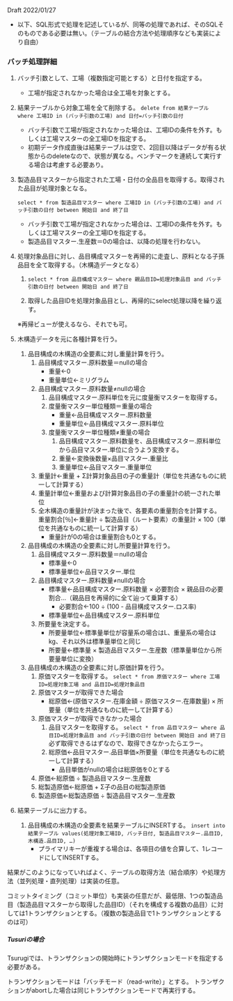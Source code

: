Draft 2022/01/27

- 以下、SQL形式で処理を記述しているが、同等の処理であれば、そのSQLそのものである必要は無い。（テーブルの結合方法や処理順序なども実装により自由）

### バッチ処理詳細

1. バッチ引数として、工場（複数指定可能とする）と日付を指定する。

   - 工場が指定されなかった場合は全工場を対象とする。

2. 結果テーブルから対象工場を全て削除する。
    `delete from 結果テーブル where 工場ID in (バッチ引数の工場) and 日付=バッチ引数の日付`

    - バッチ引数で工場が指定されなかった場合は、工場IDの条件を外す。もしくは工場マスターの全工場IDを指定する。
    - 初期データ作成直後は結果テーブルは空で、2回目以降はデータが有る状態からのdeleteなので、状態が異なる。ベンチマークを連続して実行する場合は考慮する必要あり。

3. 製造品目マスターから指定された工場・日付の全品目を取得する。取得された品目が処理対象となる。

   `select * from 製造品目マスター where 工場ID in (バッチ引数の工場) and バッチ引数の日付 between 開始日 and 終了日`

   - バッチ引数で工場が指定されなかった場合は、工場IDの条件を外す。もしくは工場マスターの全工場IDを指定する。
   - 製造品目マスター.生産数＝0の場合は、以降の処理を行わない。

4. 処理対象品目に対し、品目構成マスターを再帰的に走査し、原料となる子孫品目を全て取得する。（木構造データとなる）

   1. `select * from 品目構成マスター where 親品目ID=処理対象品目 and バッチ引数の日付 between 開始日 and 終了日 `

   2. 取得した品目IDを処理対象品目とし、再帰的にselect処理以降を繰り返す。

   ※再帰ビューが使えるなら、それでも可。

5. 木構造データを元に各種計算を行う。

   1. 品目構成の木構造の全要素に対し重量計算を行う。
      1. 品目構成マスター.原料数量＝nullの場合
         - 重量←0
         - 重量単位←ミリグラム
      2. 品目構成マスター.原料数量≠nullの場合
         1. 品目構成マスター.原料単位を元に度量衡マスターを取得する。
         2. 度量衡マスター単位種類＝重量の場合
            - 重量←品目構成マスター.原料数量
            - 重量単位←品目構成マスター.原料単位
         3. 度量衡マスター単位種類≠重量の場合
            1. 品目構成マスター.原料数量を、品目構成マスター.原料単位から品目マスター.単位に合うよう変換する。
            2. 重量←変換後数量×品目マスター.重量比
            3. 重量単位←品目マスター.重量単位
      3. 重量計←重量 + Σ計算対象品目の子の重量計（単位を共通なものに統一して計算する）
      4. 重量計単位←重量および計算対象品目の子の重量計の統一された単位
      5. 全木構造の重量計が決まった後で、各要素の重量割合を計算する。
         重量割合[％]←重量計 ÷ 製造品目（ルート要素）の重量計 × 100（単位を共通なものに統一して計算する）
         - 重量計が0の場合は重量割合も0とする。
   2. 品目構成の木構造の全要素に対し所要量計算を行う。
      1. 品目構成マスター.原料数量＝nullの場合
         - 標準量←0
         - 標準量単位←品目マスター.単位
      2. 品目構成マスター.原料数量≠nullの場合
         - 標準量←品目構成マスター.原料数量 × 必要割合 × 親品目の必要割合…（親品目を再帰的に全て辿って乗算する）
           - 必要割合←100 ÷ (100 - 品目構成マスター.ロス率)
         - 標準量単位←品目構成マスター.原料単位
      3. 所要量を決定する。
         - 所要量単位←標準量単位が容量系の場合はL、重量系の場合はkg、それ以外は標準量単位と同じ
         - 所要量←標準量 × 製造品目マスター.生産数（標準量単位から所要量単位に変換）
   3. 品目構成の木構造の全要素に対し原価計算を行う。
      1. 原価マスターを取得する。
         `select * from 原価マスター where 工場ID=処理対象工場 and 品目ID=処理対象品目`
      2. 原価マスターが取得できた場合
         - 総原価←(原価マスター.在庫金額 ÷ 原価マスター.在庫数量) × 所要量（単位を共通なものに統一して計算する）
      3. 原価マスターが取得できなかった場合
         1. 品目マスターを取得する。
            `select * from 品目マスター where 品目ID=処理対象品目 and バッチ引数の日付 between 開始日 and 終了日 `
            必ず取得できるはずなので、取得できなかったらエラー。
         2. 総原価←品目マスター.品目単価×所要量（単位を共通なものに統一して計算する）
            - 品目単価がnullの場合は総原価を0とする
      4. 原価←総原価 ÷ 製造品目マスター.生産数
      5. 総製造原価←総原価 + Σ子の品目の総製造原価
      6. 製造原価←総製造原価 ÷ 製造品目マスター.生産数

6. 結果テーブルに出力する。

   1. 品目構成の木構造の全要素を結果テーブルにINSERTする。
      `insert into 結果テーブル values(処理対象工場ID, バッチ日付, 製造品目マスター.品目ID, 木構造.品目ID, …)`
      - プライマリキーが重複する場合は、各項目の値を合算して、1レコードにしてINSERTする。



結果がこのようになっていればよく、テーブルの取得方法（結合順序）や処理方法（並列処理・直列処理）は実装の任意。

コミットタイミング（コミット単位）も実装の任意だが、最低限、1つの製造品目（製造品目マスターから取得した品目ID）（それを構成する複数の品目）に対しては1トランザクションとする。（複数の製造品目で1トランザクションとするのは可）



##### Tusuriの場合

Tsurugiでは、トランザクションの開始時にトランザクションモードを指定する必要がある。

トランザクションモードは「バッチモード（read-write）」とする。
トランザクションがabortした場合は同じトランザクションモードで再実行する。
